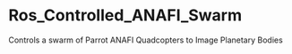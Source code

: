 # Ros_Controlled_ANAFI_Swarm
Controls a swarm of Parrot ANAFI Quadcopters to Image Planetary Bodies
